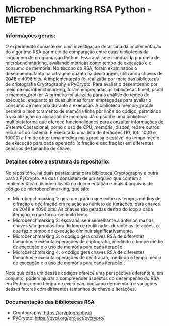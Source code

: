 # Microbenchmarking RSA Python - METEP

### Informações gerais:

O experimento consiste em uma investigação detalhada da implementação do algoritmo RSA por meio da comparação entre duas bibliotecas da linguagem de programação Python. Essa análise é conduzida por meio de microbenchmarking, avaliando métricas como tempo de execução e o consumo de memória.
No escopo do RSA, foram examinados o desempenho tanto na cifragem quanto na decifragem, utilizando chaves de 2048 e 4096 bits. A implementação foi realizada por meio das bibliotecas de criptografia Cryptography e PyCrypto.
Para avaliar o desempenho por meio de microbenchmarking, foram empregadas as bibliotecas timeit, psutil e memory_profiler. A primeira foi utilizada para a análise do tempo de execução, enquanto as duas últimas foram empregadas para avaliar o consumo de memória durante a execução.
A biblioteca memory_profile permite o monitoramento de memória linha por linha do código, permitindo a visualização da alocação de memória. Já o psutil é uma biblioteca multiplataforma que oferece funcionalidades para consultar informações do Sistema Operacional, como o uso de CPU, memória, discos, rede e outros recursos do sistema.
É executada uma lista de iterações (10, 100, 1000 e 10000) a fim de obter uma medida mais precisa e estável do tempo médio de execução para cada operação (cifração e decifração) em diferentes cenários de tamanho de chave.

### Detalhes sobre a estrutura do repositório:

No repositório, há duas pastas: uma para biblioteca Cryptography e outra para a PyCrypto. As duas consistem de um arquivo que contém a implementação disponibilizada na documentação e mais 4 arquivos de código de microbenchmarking, que são:

* Microbenchmarking 1: gera um gráfico que exibe os tempos médios de cifração e decifração em relação ao número de iterações, para chaves de 2048 e 4096 bits. As chaves são geradas dentro do loop a cada iteração, o que torna-se muito lento.
* Microbenchmarking 2: essa análise é semelhante à anterior, mas as chaves são geradas fora do loop e reutilizadas durante as iterações, o que faz o tempo de execução diminuir significativamente.
* Microbenchmarking 3: o código gera chaves RSA de diferentes tamanhos e executa operações de criptografia, medindo o tempo médio de execução e o uso de memória para cada iteração.
* Microbenchmarking 4: o código gera chaves RSA de diferentes tamanhos e executa operações de decifração, medindo o tempo médio de execução e o uso de memória para cada iteração,.

Note que cada um desses códigos oferece uma perspectiva diferente e, em conjunto, podem ajudar a compreender aspectos do desempenho do RSA em Python, como tempo de execução, consumo de memória e variações desses fatores com diferentes tamanhos de chave e iterações.

### Documentação das bibliotecas RSA
* Cryptography: https://cryptography.io
* PyCrypto: https://pypi.org/project/pycrypto/
